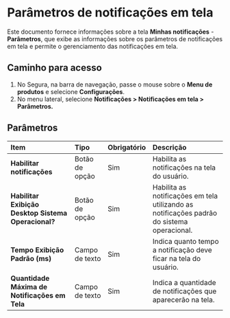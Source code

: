 # Parâmetros de notificações em tela

Este documento fornece informações sobre a tela **Minhas notificações** \- **Parâmetros**, que exibe as informações sobre os parâmetros de notificações em tela e permite o gerenciamento das notificações em tela.

## Caminho para acesso
1. No Segura, na barra de navegação, passe o mouse sobre o **Menu de produtos** e selecione **Configurações**.  
2. No menu lateral, selecione **Notificações \> Notificações em tela \> Parâmetros.**

## Parâmetros
| Item | Tipo | Obrigatório | Descrição |
| :---- | :---- | :---- | :---- |
| **Habilitar notificações** | Botão de opção | Sim | Habilita as notificações na tela do usuário. |
| **Habilitar Exibição Desktop Sistema Operacional?** | Botão de opção | Sim | Habilita as notificações em tela utilizando as notificações padrão do sistema operacional. |
| **Tempo Exibição Padrão (ms)** | Campo de texto | Sim | Indica quanto tempo a notificação deve ficar na tela do usuário. |
| **Quantidade Máxima de Notificações em Tela** | Campo de texto | Sim | Indica a quantidade de notificações que aparecerão na tela. |

